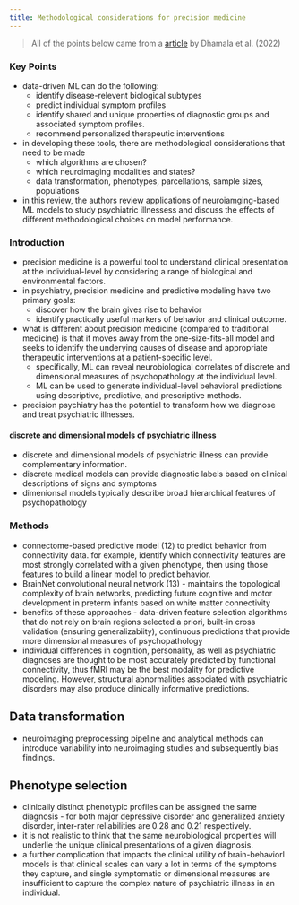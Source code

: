 ```yaml
---
title: Methodological considerations for precision medicine
---
```


> All of the points below came from a [article](https://www.sciencedirect.com/science/article/pii/S0006322322016328) by Dhamala et al. (2022)

### Key Points
* data-driven ML can do the following:
    * identify disease-relevent biological subtypes
    * predict individual symptom profiles
    * identify shared and unique properties of diagnostic groups and associated symptom profiles.
    * recommend personalized therapeutic interventions
* in developing these tools, there are methodological considerations that need to be made
    * which algorithms are chosen?
    * which neuroimaging modalities and states?
    * data transformation, phenotypes, parcellations, sample sizes, populations
* in this review, the authors review applications of neuroiamging-based ML models to study psychiatric illnessess and discuss the effects of different methodological choices on model performance. 


### Introduction
* precision medicine is a powerful tool to understand clinical presentation at the individual-level by considering a range of biological and environmental factors. 
* in psychiatry, precision medicine and predictive modeling have two primary goals: 
    * discover how the brain gives rise to behavior
    * identify practically useful markers of behavior and clinical outcome. 
* what is different about precision medicine (compared to traditional medicine) is that it moves away from the one-size-fits-all model and seeks to identify the underying causes of disease and appropriate therapeutic interventions at a patient-specific level. 
    * specifically, ML can reveal neurobiological correlates of discrete and dimensional measures of psychopathology at the individual level.
    * ML can be used to generate individual-level behavioral predictions using descriptive, predictive, and prescriptive methods.
* precision psychiatry has the potential to transform how we diagnose and treat psychiatric illnesses. 

#### discrete and dimensional models of psychiatric illness
* discrete and dimensional models of psychiatric illness can provide complementary information. 
* discrete medical models can provide diagnostic labels based on clinical descriptions of signs and symptoms
* dimenionsal models typically describe broad hierarchical features of psychopathology

### Methods
* connectome-based predictive model (12) to predict behavior from connectivity data. for example, identify which connectivity features are most strongly correlated with a given phenotype, then using those features to build a linear model to predict behavior.
* BrainNet convolutional neural network (13) - maintains the topological complexity of brain networks, predicting future cognitive and motor development in preterm infants based on white matter connectivity
* benefits of these approaches - data-driven feature selection algorithms that do not rely on brain regions selected a priori, built-in cross validation (ensuring generalizabiity), continuous predictions that provide more dimensional measures of psychopathology
* individual differences in cognition, personality, as well as psychiatric diagnoses are thought to be most accurately predicted by functional connectivity, thus fMRI may be the best modality for predictive modeling. However, structural abnormalities associated with psychiatric disorders may also produce clinically informative predictions.

## Data transformation
* neuroimaging preprocessing pipeline and analytical methods can introduce variability into neuroimaging studies and subsequently bias findings.

## Phenotype selection
* clinically distinct phenotypic profiles can be assigned the same diagnosis - for both major depressive disorder and generalized anxiety disorder, inter-rater reliabilities are 0.28 and 0.21 respectively. 
* it is not realistic to think that the same neurobiological properties will underlie the unique clinical presentations of a given diagnosis.
* a further complication that impacts the clinical utility of brain-behaviorl models is that clinical scales can vary a lot in terms of the symptoms they capture, and single symptomatic or dimensional measures are insufficient to capture the complex nature of psychiatric illness in an individual. 

